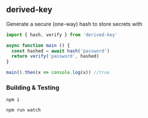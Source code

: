 ## derived-key

Generate a secure (one-way) hash to store secrets with

```javascript
import { hash, verify } from 'derived-key'

async function main () {
  const hashed = await hash('password')    
  return verify('password', hashed)
}

main().then(x => console.log(x)) //true
```

### Building & Testing

`npm i`

`npm run watch`